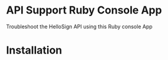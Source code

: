# API Support Ruby Console App

Troubleshoot the HelloSign API using this Ruby console App

# Installation
